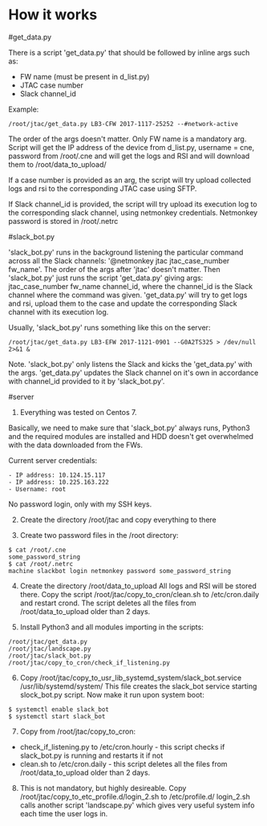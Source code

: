 # How it works
#get_data.py

There is a script 'get_data.py' that should be followed by inline args such as:
- FW name (must be present in d_list.py)
- JTAC case number
- Slack channel_id

Example:
```
/root/jtac/get_data.py LB3-CFW 2017-1117-25252 --#network-active
```

The order of the args doesn't matter. Only FW name is a mandatory arg. Script will get the IP address of the device from d_list.py, username = cne, password from /root/.cne and will get the logs and RSI and will download them to /root/data_to_upload/<FW name>

If a case number is provided as an arg, the script will try upload collected logs and rsi to the corresponding JTAC case using SFTP.

If Slack channel_id is provided, the script will try upload its execution log to the corresponding slack channel, using netmonkey credentials. Netmonkey password is stored in /root/.netrc

#slack_bot.py

'slack_bot.py' runs in the background listening the particular command across all the Slack channels: '@netmonkey jtac jtac_case_number fw_name'. The order of the args after 'jtac' doesn't matter.
Then 'slack_bot.py' just runs the script 'get_data.py' giving args: jtac_case_number fw_name channel_id, where the channel_id is the Slack channel where the command was given. 'get_data.py' will try to get logs and rsi, upload them to the case and update the corresponding Slack channel with its execution log.

Usually, 'slack_bot.py' runs something like this on the server:
```
/root/jtac/get_data.py LB3-EFW 2017-1121-0901 --G0A2TS325 > /dev/null 2>&1 &
```
Note. 'slack_bot.py' only listens the Slack and kicks the 'get_data.py' with the args. 'get_data.py' updates the Slack channel on it's own in accordance with channel_id provided to it by 'slack_bot.py'.


#server

1) Everything was tested on Centos 7.

Basically, we need to make sure that 'slack_bot.py' always runs, Python3 and the required modules are installed and HDD doesn't get overwhelmed with the data downloaded from the FWs.

Current server credentials:
```
- IP address: 10.124.15.117
- IP address: 10.225.163.222
- Username: root
```

No password login, only with my SSH keys.

2) Create the directory /root/jtac and copy everything to there

3) Create two password files in the /root directory:

```
$ cat /root/.cne
some_password_string
$ cat /root/.netrc
machine slackbot login netmonkey password some_password_string
```

4) Create the directory /root/data_to_upload
All logs and RSI will be stored there.
Copy the script /root/jtac/copy_to_cron/clean.sh to /etc/cron.daily and restart crond. The script deletes all the files from /root/data_to_upload older than 2 days.

5) Install Python3 and all modules importing in the scripts:
```
/root/jtac/get_data.py
/root/jtac/landscape.py
/root/jtac/slack_bot.py
/root/jtac/copy_to_cron/check_if_listening.py
```

6) Copy /root/jtac/copy_to_usr_lib_systemd_system/slack_bot.service /usr/lib/systemd/system/
This file creates the slack_bot service starting slock_bot.py script. Now make it run upon system boot:
```
$ systemctl enable slack_bot
$ systemctl start slack_bot
```

7) Copy from /root/jtac/copy_to_cron:
- check_if_listening.py to /etc/cron.hourly - this script checks if slack_bot.py is running and restarts it if not
- clean.sh to /etc/cron.daily - this script deletes all the files from /root/data_to_upload older than 2 days.

8) This is not mandatory, but highly desireable. Copy /root/jtac/copy_to_etc_profile.d/login_2.sh to /etc/profile.d/
login_2.sh calls another script 'landscape.py' which gives very useful system info each time the user logs in. 
